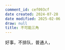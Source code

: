 ```yaml
---
comment_id: cef093cf
date created: 2024-07-28
date modified: 2025-02-06
draw: null
title: 不可能三角
---
```

好事，不排队，普通人，
